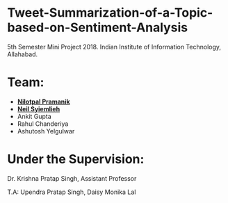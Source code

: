 # Tweet-Summarization-of-a-Topic-based-on-Sentiment-Analysis
5th Semester Mini Project 2018.
Indian Institute of Information Technology, Allahabad.

# Team:
* [**Nilotpal Pramanik**](https://github.com/goodday451999)
* [**Neil Syiemlieh**](https://github.com/mebble)
* Ankit Gupta
* Rahul Chanderiya
* Ashutosh Yelgulwar

# Under the Supervision: 
Dr. Krishna Pratap Singh, Assistant Professor

T.A: Upendra Pratap Singh, Daisy Monika Lal
